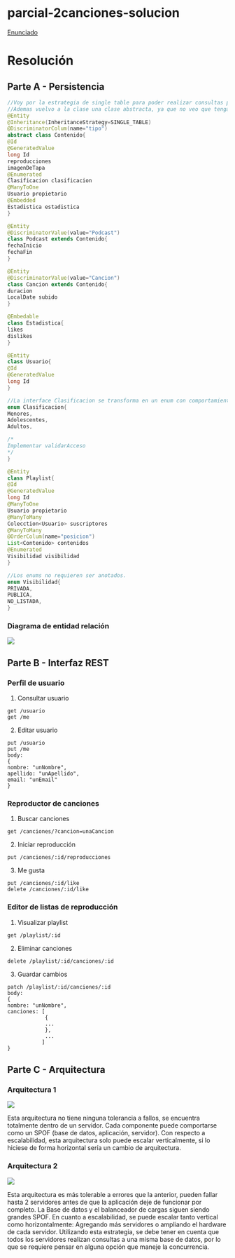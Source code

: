 # parcial-2canciones-solucion

[Enunciado](https://docs.google.com/document/d/1DGIFDVIsxbbpffSTyDEaR2m37GF4XSbDoXrUKoctvs4/edit#heading=h.gt33t48149l1)

# Resolución

## Parte A - Persistencia

```java
//Voy por la estrategia de single table para poder realizar consultas polimórficas por un lado. Por otro lado, es mejor en cuanto a performance y no perdemos demasiado en normalización teniendo en cuenta los pocos atributos que posee cada subclase.
//Ademas vuelvo a la clase una clase abstracta, ya que no veo que tenga sentido instanciar un objeto de la clase Contenido.
@Entity
@Inheritance(InheritanceStrategy=SINGLE_TABLE)
@DiscriminatorColum(name="tipo")
abstract class Contenido{
@Id
@GeneratedValue
long Id
reproducciones
imagenDeTapa
@Enumerated
Clasificacion clasificacion
@ManyToOne
Usuario propietario
@Embedded
Estadistica estadistica
}

@Entity
@DiscriminatorValue(value="Podcast")
class Podcast extends Contenido{
fechaInicio
fechaFin
}

@Entity
@DiscriminatorValue(value="Cancion")
class Cancion extends Contenido{
duracion
LocalDate subido
}

@Embedable
class Estadistica{
likes
dislikes
}

@Entity
class Usuario{
@Id
@GeneratedValue
long Id
}

//La interface Clasificacion se transforma en un enum con comportamiento.
enum Clasificacion{
Menores,
Adolescentes,
Adultos,

/*
Implementar validarAcceso
*/
}

@Entity
class Playlist{
@Id
@GeneratedValue
long Id
@ManyToOne
Usuario propietario
@ManyToMany
Colecction<Usuario> suscriptores
@ManyToMany
@OrderColum(name="posicion")
List<Contenido> contenidos
@Enumerated
Visibilidad visibilidad
}

//Los enums no requieren ser anotados.
enum Visibilidad{
PRIVADA,
PUBLICA,
NO_LISTADA,
}
```

### Diagrama de entidad relación

<img src="der2canciones.jpg">

## Parte B - Interfaz REST

### Perfil de usuario

1. Consultar usuario
```http
get /usuario
get /me
```
2. Editar usuario
```http
put /usuario
put /me
body:
{
nombre: "unNombre",
apellido: "unApellido",
email: "unEmail"
}
```

### Reproductor de canciones

1. Buscar canciones
```http
get /canciones/?cancion=unaCancion
```
2. Iniciar reproducción
```http
put /canciones/:id/reproducciones
```
3. Me gusta
```http
put /canciones/:id/like
delete /canciones/:id/like
```
### Editor de listas de reproducción
1. Visualizar playlist
```http
get /playlist/:id
```
2. Eliminar canciones
```http
delete /playlist/:id/canciones/:id
```
3. Guardar cambios
```http
patch /playlist/:id/canciones/:id
body:
{
nombre: "unNombre",
canciones: [
            {
            ...
            },
            ...
           ]
}
```
## Parte C - Arquitectura

### Arquitectura 1
<img src="arquitectura12canciones.png">

Esta arquitectura no tiene ninguna tolerancia a fallos, se encuentra totalmente dentro de un servidor. Cada componente puede comportarse como un SPOF (base de datos, aplicación, servidor).
Con respecto a escalabilidad, esta arquitectura solo puede escalar verticalmente, si lo hiciese de forma horizontal sería un cambio de arquitectura.

### Arquitectura 2
<img src="arquitectura22canciones.png">

Esta arquitectura es más tolerable a errores que la anterior, pueden fallar hasta 2 servidores antes de que la aplicación deje de funcionar por completo. La Base de datos y el balanceador de cargas siguen siendo grandes SPOF.
En cuanto a escalabilidad, se puede escalar tanto vertical como horizontalmente: Agregando más servidores o ampliando el hardware de cada servidor.
Utilizando esta estrategia, se debe tener en cuenta que todos los servidores realizan consultas a una misma base de datos, por lo que se requiere pensar en alguna opción que maneje la concurrencia.
